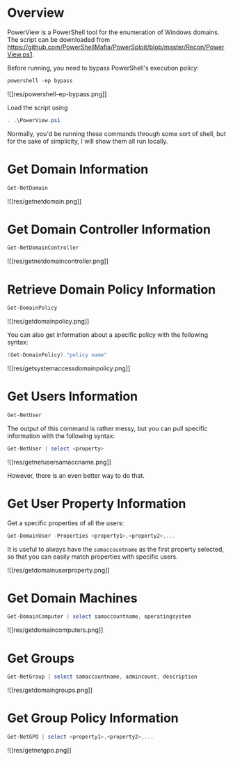 # Overview

PowerView is a PowerShell tool for the enumeration of Windows domains. The script can be downloaded from https://github.com/PowerShellMafia/PowerSploit/blob/master/Recon/PowerView.ps1.

Before running, you need to bypass PowerShell's execution policy:

```powershell
powershell -ep bypass
```

![[res/powershell-ep-bypass.png]]

Load the script using

```powershell
. .\PowerView.ps1
```

Normally, you'd be running these commands through some sort of shell, but for the sake of simplicity, I will show them all run locally.

# Get Domain Information

```powershell
Get-NetDomain
```

![[res/getnetdomain.png]]

# Get Domain Controller Information

```powershell
Get-NetDomainController
```

![[res/getnetdomaincontroller.png]]

# Retrieve Domain Policy Information

```powershell
Get-DomainPolicy
```

![[res/getdomainpolicy.png]]

You can also get information about a specific policy with the following syntax:

```powershell
(Get-DomainPolicy)."policy name"
```

![[res/getsystemaccessdomainpolicy.png]]

# Get Users Information

```powershell
Get-NetUser
```

The output of this command is rather messy, but you can pull specific information with the following syntax:

```powershell
Get-NetUser | select <property>
```

![[res/getnetusersamaccname.png]]

However, there is an even better way to do that.

# Get User Property Information

Get a specific properties of all the users:
```powershell
Get-DomainUser -Properties <property1>,<property2>,...
```

It is useful to always have the `samaccountname` as the first property selected, so that you can easily match properties with specific users.

![[res/getdomainuserproperty.png]]

# Get Domain Machines

```powershell
Get-DomainComputer | select samaccountname, operatingsystem
```

![[res/getdomaincomputers.png]]

# Get Groups

```powershell
Get-NetGroup | select samaccountname, admincount, description
```

![[res/getdomaingroups.png]]

# Get Group Policy Information

```powershell
Get-NetGPO | select <property1>,<property2>,...
```

![[res/getnetgpo.png]]


